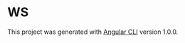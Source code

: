 # WS

This project was generated with [Angular CLI](https://github.com/angular/angular-cli) version 1.0.0.

